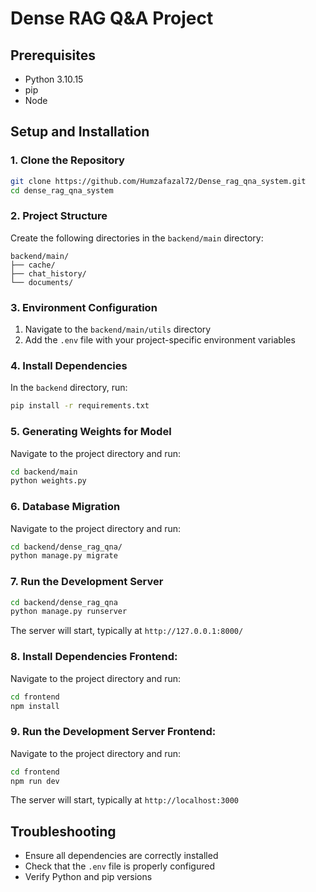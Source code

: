 # Dense RAG Q&A Project

## Prerequisites

- Python 3.10.15
- pip
- Node

## Setup and Installation

### 1. Clone the Repository

```bash
git clone https://github.com/Humzafazal72/Dense_rag_qna_system.git
cd dense_rag_qna_system
```

### 2. Project Structure

Create the following directories in the `backend/main` directory:

```
backend/main/
├── cache/
├── chat_history/
└── documents/
```

### 3. Environment Configuration

1. Navigate to the `backend/main/utils` directory
2. Add the `.env` file with your project-specific environment variables

### 4. Install Dependencies

In the `backend` directory, run:

```bash
pip install -r requirements.txt
```

### 5. Generating Weights for Model

Navigate to the project directory and run:

```bash
cd backend/main
python weights.py
```

### 6. Database Migration

Navigate to the project directory and run:

```bash
cd backend/dense_rag_qna/
python manage.py migrate
```

### 7. Run the Development Server

```bash
cd backend/dense_rag_qna
python manage.py runserver
```

The server will start, typically at `http://127.0.0.1:8000/`

### 8. Install Dependencies Frontend:

Navigate to the project directory and run:

```bash
cd frontend
npm install
```

### 9. Run the Development Server Frontend:

Navigate to the project directory and run:

```bash
cd frontend
npm run dev
```

The server will start, typically at `http://localhost:3000`

## Troubleshooting

- Ensure all dependencies are correctly installed
- Check that the `.env` file is properly configured
- Verify Python and pip versions
